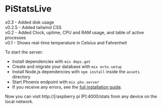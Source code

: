 # PiStatsLive
   
x0.3 - Added disk usage   
v0.2.5 - Added tailwind CSS   
v0.2 - Added Clock, uptime, CPU and RAM usage, and table of active processes   
v0.1 - Shows real-time temperature in Celsius and Fahrenheit   
   
To start the server:

  * Install dependencies with `mix deps.get`
  * Create and migrate your database with `mix ecto.setup`
  * Install Node.js dependencies with `npm install` inside the `assets` directory
  * Start Phoenix endpoint with `mix phx.server`
  * If you receive any errors, see the [full installation guide](https://hexdocs.pm/phoenix/installation.html#content).

Now you can visit http://[raspberry pi IP]:4000/stats from any device on the local network.
